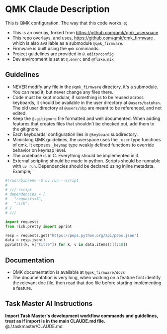 # QMK Claude Description

This is QMK configuration.
The way that this code works is;

- This is an overlay, forked from https://github.com/qmk/qmk_userspace
- This repo overlays, and uses, https://github.com/qmk/qmk_firmware ,
  which is also available as a submodule `@qmk_firmware`.
- Firmware is built using the `qmk` commands.
- Project guidelines are provided in `@.editorconfig`
- Dev environment is set at `@.envrc` and `@flake.nix`

## Guidelines

- NEVER modify any file in the `@qmk_firmware` directory, it's a submodule.
  You can read it, but never change any files there.
- Code must be kept modular, if something is to be reused across keyboards,
  it should be available in the user directory at `@users/batuhan`.
  The old user directory at `@users/sbp` are meant to be referenced,
  and not edited.
- Keep the `@.gitignore` file formatted and well documented.
  When adding features that creates files that shouldn't be checked out,
  add them to the gitignore.
- Each keyboards' configuration lies in `@keyboard` subdirectory.
- Mimicking QMK guidelines, the userspace uses the `_user` type functions of qmk.
  It exposes `_keymap` type weakly defined functions to override behavior on keymap level.
- The codebase is in C. Everything should be implemented in it.
- External scripting should be made in python.
  Scripts should be runnable with `uv run`.
  Dependencies should be declared using inline metadata. Example;
  
```python
#!/usr/bin/env -S uv run --script
#
# /// script
# dependencies = [
#   "requests<3",
#   "rich",
# ]
# ///

import requests
from rich.pretty import pprint

resp = requests.get("https://peps.python.org/api/peps.json")
data = resp.json()
pprint([(k, v["title"]) for k, v in data.items()][:10])
```

## Documentation

- QMK documentation is available at `@qmk_firmware/docs`
- The documentation is very long, when working on a feature first identify the relevant doc file,
  then read that doc file before starting implementing a feature.

## Task Master AI Instructions
**Import Task Master's development workflow commands and guidelines, treat as if import is in the main CLAUDE.md file.**
@./.taskmaster/CLAUDE.md
